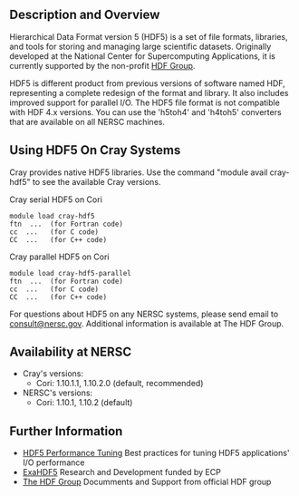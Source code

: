 ## Description and Overview
Hierarchical Data Format version 5 (HDF5) is a set of file formats, libraries,
and tools for storing and managing large scientific datasets. Originally
developed at the National Center for Supercomputing Applications, it is
currently supported by the non-profit [HDF Group](https://www.hdfgroup.org/).

HDF5 is different product from previous versions of software named HDF,
representing a complete redesign of the format and library.  It also includes
improved support for parallel I/O. The HDF5 file format is not compatible with
HDF 4.x versions. You can use the 'h5toh4' and 'h4toh5' converters that are
available on all NERSC machines.

## Using HDF5 On Cray Systems
Cray provides native HDF5 libraries. Use the command "module avail cray-hdf5"
to see the available Cray versions. 

Cray serial HDF5 on Cori

```
module load cray-hdf5
ftn  ...  (for Fortran code)
cc  ...   (for C code)
CC  ...   (for C++ code)
```

Cray parallel HDF5 on Cori

```
module load cray-hdf5-parallel
ftn  ...  (for Fortran code)
cc  ...   (for C code)
CC  ...   (for C++ code)
```

For questions about HDF5 on any NERSC systems, please send email to
consult@nersc.gov. Additional information is available at The HDF Group.

## Availability at NERSC

* Cray's versions:
    * Cori: 1.10.1.1, 1.10.2.0 (default, recommended)
* NERSC's versions:
    * Cori: 1.10.1,  1.10.2 (default)


## Further Information 

* [HDF5 Performance Tuning](../../../performance/io/library/index.md) Best
practices for tuning HDF5 applications' I/O performance
* [ExaHDF5](https://sdm.lbl.gov/exahdf5/) Research and Development funded by ECP
* [The HDF Group](https://www.hdfgroup.org/) Documments and Support from official HDF group

